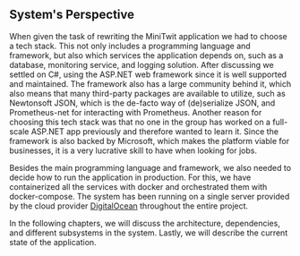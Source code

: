 ## System's Perspective

<!-- Short Introduction to System goes here.
Double-check that for all the weekly tasks (those in the end of the lecture notes) you include the corresponding information. -->

When given the task of rewriting the MiniTwit application we had to choose a tech stack. 
This not only includes a programming language and framework, but also which services the application depends on, such as a database, monitoring service, and logging solution.
After discussing we settled on C#, using the ASP.NET web framework since it is well supported and maintained. 
The framework also has a large community behind it, which also means that many third-party packages are available to utilize, such as Newtonsoft JSON, which is the de-facto way of (de)serialize JSON, and Prometheus-net for interacting with Prometheus.
Another reason for choosing this tech stack was that no one in the group has worked on a full-scale ASP.NET app previously and therefore wanted to learn it. 
Since the framework is also backed by Microsoft, which makes the platform viable for businesses, it is a very lucrative skill to have when looking for jobs.

Besides the main programming language and framework, we also needed to decide how to run the application in production.
For this, we have containerized all the services with docker and orchestrated them with docker-compose.
The system has been running on a single server provided by the cloud provider [DigitalOcean](https://www.digitalocean.com/) throughout the entire project.

In the following chapters, we will discuss the architecture, dependencies, and different subsystems in the system. Lastly, we will describe the current state of the application.
